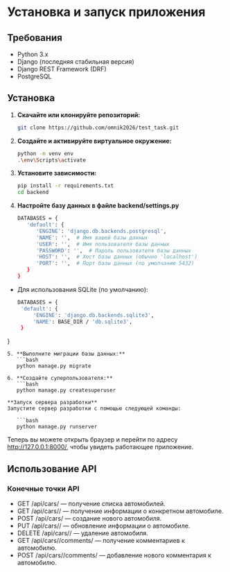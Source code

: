 # Установка и запуск приложения

## Требования

- Python 3.x
- Django (последняя стабильная версия)
- Django REST Framework (DRF)
- PostgreSQL

## Установка

1. **Скачайте или клонируйте репозиторий:**

   ```bash
   git clone https://github.com/omnik2026/test_task.git

2. **Создайте и активируйте виртуальное окружение:**

   ```bash
   python -m venv env
   .\env\Scripts\activate

3. **Установите зависимости:**

   ```bash
   pip install -r requirements.txt
   cd backend
   
1. **Настройте базу данных в файле backend/settings.py**

   ```bash
   DATABASES = {
      'default': {
         'ENGINE': 'django.db.backends.postgresql',
         'NAME': '',  # Имя вашей базы данных
         'USER': '',  # Имя пользователя базы данных
         'PASSWORD': '',  # Пароль пользователя базы данных
         'HOST': '',  # Хост базы данных (обычно 'localhost')
         'PORT': '',  # Порт базы данных (по умолчанию 5432)
      }
   }

- Для использования SQLite (по умолчанию):

   ```bash
   DATABASES = {
    'default': {
        'ENGINE': 'django.db.backends.sqlite3',
        'NAME': BASE_DIR / 'db.sqlite3',
    }
}
```
5. **Выполните миграции базы данных:**
   ```bash
   python manage.py migrate

6. **Создайте суперпользователя:**
   ```bash
   python manage.py createsuperuser

**Запуск сервера разработки**
Запустите сервер разработки с помощью следующей команды:

   ```bash
   python manage.py runserver

 ```
Теперь вы можете открыть браузер и перейти по адресу http://127.0.0.1:8000/, чтобы увидеть работающее приложение.


## **Использование API**

### Конечные точки API
- GET /api/cars/ — получение списка автомобилей.
- GET /api/cars/<id>/ — получение информации о конкретном автомобиле.
- POST /api/cars/ — создание нового автомобиля.
- PUT /api/cars/<id>/ — обновление информации о автомобиле.
- DELETE /api/cars/<id>/ — удаление автомобиля.
- GET /api/cars/<id>/comments/ — получение комментариев к автомобилю.
- POST /api/cars/<id>/comments/ — добавление нового комментария к автомобилю.


